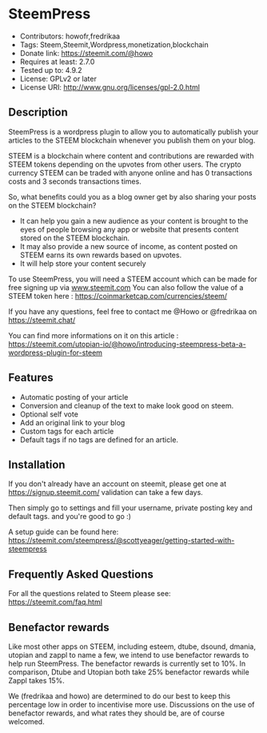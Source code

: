 # SteemPress

- Contributors: howofr,fredrikaa
- Tags: Steem,Steemit,Wordpress,monetization,blockchain
- Donate link: https://steemit.com/@howo
- Requires at least: 2.7.0
- Tested up to: 4.9.2
- License: GPLv2 or later
- License URI: http://www.gnu.org/licenses/gpl-2.0.html

## Description

SteemPress is a wordpress plugin to allow you to automatically publish your articles to the STEEM blockchain whenever you publish them on your blog.

STEEM is a blockchain where content and contributions are rewarded with STEEM tokens depending on the upvotes from other users. The crypto currency STEEM can be traded with anyone online and has 0 transactions costs and 3 seconds transactions times.

So, what benefits could you as a blog owner get by also sharing your posts on the STEEM blockchain?

- It can help you gain a new audience as your content is brought to the eyes of people browsing any app or website that presents content stored on the STEEM blockchain.
- It may also provide a new source of income, as content posted on STEEM earns its own rewards based on upvotes.
- It will help store your content securely

To use SteemPress, you will need a STEEM account which can be made for free signing up via www.steemit.com
You can also follow the value of a STEEM token here : https://coinmarketcap.com/currencies/steem/

If you have any questions, feel free to contact me @Howo or @fredrikaa on https://steemit.chat/

You can find more informations on it on this article : https://steemit.com/utopian-io/@howo/introducing-steempress-beta-a-wordpress-plugin-for-steem

## Features

- Automatic posting of your article
- Conversion and cleanup of the text to make look good on steem.
- Optional self vote
- Add an original link to your blog
- Custom tags for each article
- Default tags if no tags are defined for an article.


## Installation

If you don't already have an account on steemit, please get one at https://signup.steemit.com/ validation can take a few days.

Then simply go to settings and fill your username, private posting key and default tags. and you're good to go :)

A setup guide can be found here:
https://steemit.com/steempress/@scottyeager/getting-started-with-steempress

## Frequently Asked Questions

For all the questions related to Steem please see:
https://steemit.com/faq.html

## Benefactor rewards

Like most other apps on STEEM, including esteem, dtube, dsound, dmania, utopian and zappl to name a few, we intend to use benefactor rewards to help run SteemPress. The benefactor rewards is currently set to  10%. In comparison, Dtube and Utopian both take 25% benefactor rewards while Zappl takes 15%.

We (fredrikaa and howo) are determined to do our best to keep this percentage low in order to incentivise more use. Discussions on the use of benefactor rewards, and what rates they should be, are of course welcomed.
